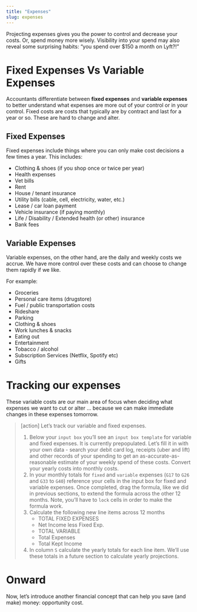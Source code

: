 ```yaml
---
title: "Expenses"
slug: expenses
---
```


Projecting expenses gives you the power to control and decrease your costs. Or, spend money more wisely. Visibility into your spend may also reveal some surprising habits: “you spend over $150 a month on Lyft?!”

# Fixed Expenses Vs Variable Expenses

Accountants differentiate between **fixed expenses** and **variable expenses** to better understand what expenses are more out of your control or in your control. Fixed costs are costs that typically are by contract and last for a year or so. These are hard to change and alter.

## Fixed Expenses

Fixed expenses include things where you can only make cost decisions a few times a year. This includes:

* Clothing & shoes (if you shop once or twice per year)
* Health expenses
* Vet bills
* Rent
* House / tenant insurance
* Utility bills (cable, cell, electricity, water, etc.)
* Lease / car loan payment
* Vehicle insurance (if paying monthly)
* Life / Disability / Extended health (or other) insurance
* Bank fees

## Variable Expenses

Variable expenses, on the other hand, are the daily and weekly costs we accrue. We have more control over these costs and can choose to change them rapidly if we like.

For example:
* Groceries
* Personal care items (drugstore)
* Fuel / public transportation costs
* Rideshare
* Parking
* Clothing & shoes
* Work lunches & snacks
* Eating out
* Entertainment
* Tobacco / alcohol
* Subscription Services (Netflix, Spotify etc)
* Gifts

# Tracking our expenses

These variable costs are our main area of focus when deciding what expenses we want to cut or alter … because we can make immediate changes in these expenses tomorrow.

>[action]
> Let’s track our variable and fixed expenses.
>
> 1. Below your `input box` you’ll see an `input box template` for variable and fixed expenses. It is currently prepopulated. Let’s fill it in with your own data - search your debit card log, receipts (uber and lift) and other records of your spending to get an as-accurate-as-reasonable estimate of your weekly spend of these costs. Convert your yearly costs into monthly costs.
> 1. In your monthly totals for `fixed` and `variable` expenses (`G17` to `G26` and `G33` to `G40`) reference your cells in the input box for fixed and variable expenses. Once completed, drag the formula, like we did in previous sections, to extend the formula across the other 12 months. Note, you’ll have to `lock` cells in order to make the formula work.
> 1. Calculate the following new line items across 12 months
>     * TOTAL FIXED EXPENSES
>     * Net Income less Fixed Exp.
>     * TOTAL VARIABLE
>     * Total Expenses
>     * Total Kept Income
> 1. In column `S` calculate the yearly totals for each line item. We’ll use these totals in a future section to calculate yearly projections.

# Onward

Now, let’s introduce another financial concept that can help you save (and make) money: opportunity cost.
